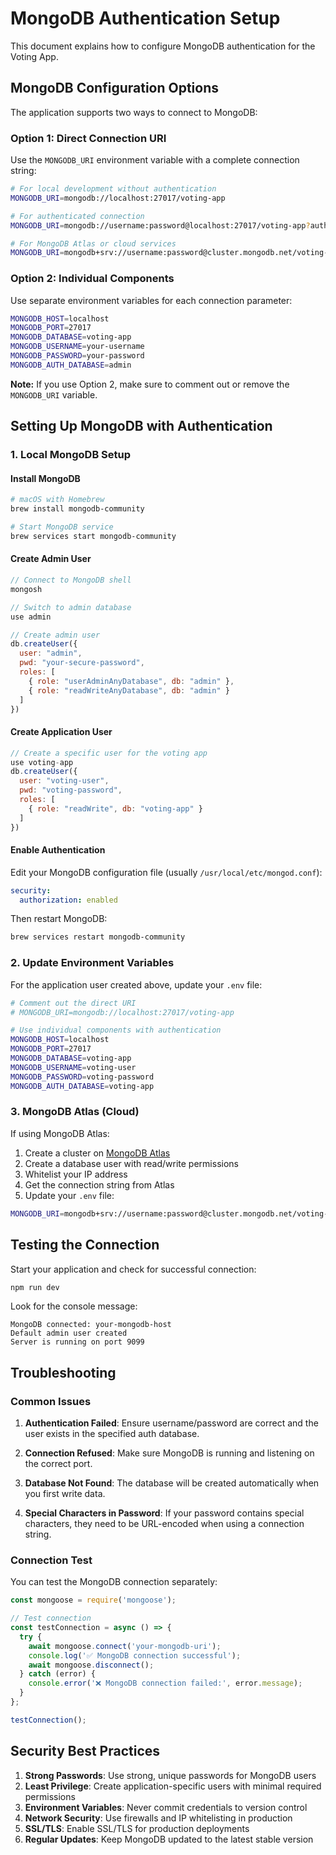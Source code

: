 # MongoDB Authentication Setup

This document explains how to configure MongoDB authentication for the Voting App.

## MongoDB Configuration Options

The application supports two ways to connect to MongoDB:

### Option 1: Direct Connection URI
Use the `MONGODB_URI` environment variable with a complete connection string:

```bash
# For local development without authentication
MONGODB_URI=mongodb://localhost:27017/voting-app

# For authenticated connection
MONGODB_URI=mongodb://username:password@localhost:27017/voting-app?authSource=admin

# For MongoDB Atlas or cloud services
MONGODB_URI=mongodb+srv://username:password@cluster.mongodb.net/voting-app?retryWrites=true&w=majority
```

### Option 2: Individual Components
Use separate environment variables for each connection parameter:

```bash
MONGODB_HOST=localhost
MONGODB_PORT=27017
MONGODB_DATABASE=voting-app
MONGODB_USERNAME=your-username
MONGODB_PASSWORD=your-password
MONGODB_AUTH_DATABASE=admin
```

**Note:** If you use Option 2, make sure to comment out or remove the `MONGODB_URI` variable.

## Setting Up MongoDB with Authentication

### 1. Local MongoDB Setup

#### Install MongoDB
```bash
# macOS with Homebrew
brew install mongodb-community

# Start MongoDB service
brew services start mongodb-community
```

#### Create Admin User
```javascript
// Connect to MongoDB shell
mongosh

// Switch to admin database
use admin

// Create admin user
db.createUser({
  user: "admin",
  pwd: "your-secure-password",
  roles: [
    { role: "userAdminAnyDatabase", db: "admin" },
    { role: "readWriteAnyDatabase", db: "admin" }
  ]
})
```

#### Create Application User
```javascript
// Create a specific user for the voting app
use voting-app
db.createUser({
  user: "voting-user",
  pwd: "voting-password",
  roles: [
    { role: "readWrite", db: "voting-app" }
  ]
})
```

#### Enable Authentication
Edit your MongoDB configuration file (usually `/usr/local/etc/mongod.conf`):

```yaml
security:
  authorization: enabled
```

Then restart MongoDB:
```bash
brew services restart mongodb-community
```

### 2. Update Environment Variables

For the application user created above, update your `.env` file:

```bash
# Comment out the direct URI
# MONGODB_URI=mongodb://localhost:27017/voting-app

# Use individual components with authentication
MONGODB_HOST=localhost
MONGODB_PORT=27017
MONGODB_DATABASE=voting-app
MONGODB_USERNAME=voting-user
MONGODB_PASSWORD=voting-password
MONGODB_AUTH_DATABASE=voting-app
```

### 3. MongoDB Atlas (Cloud)

If using MongoDB Atlas:

1. Create a cluster on [MongoDB Atlas](https://cloud.mongodb.com)
2. Create a database user with read/write permissions
3. Whitelist your IP address
4. Get the connection string from Atlas
5. Update your `.env` file:

```bash
MONGODB_URI=mongodb+srv://username:password@cluster.mongodb.net/voting-app?retryWrites=true&w=majority
```

## Testing the Connection

Start your application and check for successful connection:

```bash
npm run dev
```

Look for the console message:
```
MongoDB connected: your-mongodb-host
Default admin user created
Server is running on port 9099
```

## Troubleshooting

### Common Issues

1. **Authentication Failed**: Ensure username/password are correct and the user exists in the specified auth database.

2. **Connection Refused**: Make sure MongoDB is running and listening on the correct port.

3. **Database Not Found**: The database will be created automatically when you first write data.

4. **Special Characters in Password**: If your password contains special characters, they need to be URL-encoded when using a connection string.

### Connection Test

You can test the MongoDB connection separately:

```javascript
const mongoose = require('mongoose');

// Test connection
const testConnection = async () => {
  try {
    await mongoose.connect('your-mongodb-uri');
    console.log('✅ MongoDB connection successful');
    await mongoose.disconnect();
  } catch (error) {
    console.error('❌ MongoDB connection failed:', error.message);
  }
};

testConnection();
```

## Security Best Practices

1. **Strong Passwords**: Use strong, unique passwords for MongoDB users
2. **Least Privilege**: Create application-specific users with minimal required permissions
3. **Environment Variables**: Never commit credentials to version control
4. **Network Security**: Use firewalls and IP whitelisting in production
5. **SSL/TLS**: Enable SSL/TLS for production deployments
6. **Regular Updates**: Keep MongoDB updated to the latest stable version
